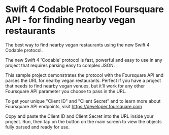 # Swift 4 Codable Protocol Foursquare API - for finding nearby vegan restaurants
The best way to find nearby vegan restaurants using the new Swift 4 Codable protocol.

The new Swift 4 'Codable' protocol is fast, powerful and easy to use in any project that requires parsing easy to complex JSON.

This sample project demonstrates the protocol with the Foursquare API and parses the URL for nearby vegan restaurants.
Perfect if you have a project that needs to find nearby vegan venues, but it'll work for any other Foursquare API parameter you choose to pass in the URL.

To get your unique "Client ID" and "Client Secret" and to learn more about Foursquare API endpoints, visit   https://developer.foursquare.com

Copy and paste the Client ID and Client Secret into the URL inside your project.
Run, then tap on the button on the main screen to view the objects fully parsed and ready for use.
